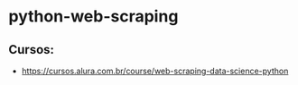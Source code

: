 # python-web-scraping

## Cursos:
- https://cursos.alura.com.br/course/web-scraping-data-science-python